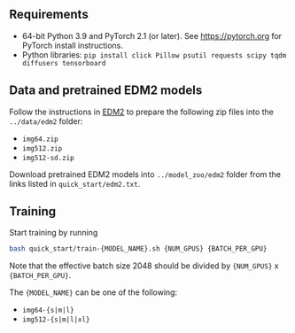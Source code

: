 ## Requirements
* 64-bit Python 3.9 and PyTorch 2.1 (or later). See https://pytorch.org for PyTorch install instructions.
* Python libraries: `pip install click Pillow psutil requests scipy tqdm diffusers tensorboard`

## Data and pretrained EDM2 models
Follow the instructions in [EDM2](https://github.com/NVlabs/edm2?tab=readme-ov-file#preparing-datasets) to prepare the following zip files into the `../data/edm2` folder:
- `img64.zip`
- `img512.zip`
- `img512-sd.zip`

Download pretrained EDM2 models into `../model_zoo/edm2` folder from the links listed in `quick_start/edm2.txt`.

## Training
Start training by running
```bash
bash quick_start/train-{MODEL_NAME}.sh {NUM_GPUS} {BATCH_PER_GPU}
```
Note that the effective batch size 2048 should be divided by `{NUM_GPUS}` x `{BATCH_PER_GPU}`.

The `{MODEL_NAME}` can be one of the following:
 - `img64-{s|m|l}`     
 - `img512-{s|m|l|xl}`
